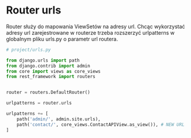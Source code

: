 # Router urls

Router służy do mapowania ViewSetów na adresy url. Chcąc wykorzystać adresy url zarejestrowane w routerze trzeba rozszerzyć urlpatterns w globalnym pliku urls.py o parametr url routera.

```python
# project/urls.py

from django.urls import path
from django.contrib import admin
from core import views as core_views
from rest_framework import routers


router = routers.DefaultRouter()

urlpatterns = router.urls

urlpatterns += [
    path('admin/', admin.site.urls),
    path('contact/', core_views.ContactAPIView.as_view()), # NEW URL
]
```